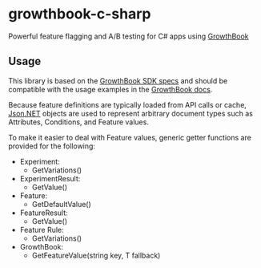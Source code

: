 # growthbook-c-sharp
Powerful feature flagging and A/B testing for C# apps using [GrowthBook](https://www.growthbook.io/)

## Usage
This library is based on the [GrowthBook SDK specs](https://docs.growthbook.io/lib/build-your-own) and should be compatible
with the usage examples in the [GrowthBook docs](https://docs.growthbook.io/).

Because feature definitions are typically loaded from API calls or cache, [Json.NET](https://www.nuget.org/packages/Newtonsoft.Json/13.0.2-beta1)
objects are used to represent arbitrary document types such as Attributes, Conditions, and Feature values.

To make it easier to deal with Feature values, generic getter functions are provided for the following:

- Experiment:
	- GetVariations<T>()
- ExperimentResult:
	- GetValue<T>()
- Feature:
	- GetDefaultValue<T>()
- FeatureResult:
	- GetValue<T>()
- Feature Rule:
	- GetVariations<T>()
- GrowthBook:
	- GetFeatureValue<T>(string key, T fallback)